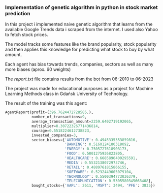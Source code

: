 ### Implementation of genetic algorithm in python in stock market prediction

In this project i implemented naive genetic algorithm that learns from the available
Google Trends data i scraped from the internet. I used also Yahoo to fetch stock prices.

The model tracks some features like the brand popularity, stock popularity
and then applies this knowledge for predicting what stock to buy by what amount.

Each agent has bias towards trends, companies, sectors as well as many more biases (aprox. 60 weights)

The _report.txt_ file contains results from the bot from 06-2010 to 06-2023

The project was made for educational purposes as a project for Machine Learning Methods
class in Gdańsk University of Technology.


The result of the training was this agent:
```python
AgentReport(profit=(396.7624472728585,),
            number_of_transactions=9,
            average_transaction_amount=2259.6402719192065,
            multiplier=0.30722326771436814,
            courage=0.5518224612738823,
            invested_companies=3,
            sector_biases={'AUTOMOTIVE': 0.4945335353859816,
                           'BANKING': 0.5160124180318092,
                           'ENERGY': 0.7505727618903173,
                           'FOOD': 0.5001275936823805,
                           'HEALTHCARE': 0.6685896409295591,
                           'MEDIA': 0.5532138072973746,
                           'RETAIL': 0.4889761815866155,
                           'SOFTWARE': 0.5232449605079104,
                           'TECHNOLOGY': 0.5500394773036379,
                           'TELECOMUNICATION': 0.5305580345668408},
            bought_stocks={'AAPL': 2611, 'MSFT': 3494, 'PFE': 3835})
```